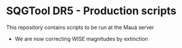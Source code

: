 # SQGTool DR5 - Production scripts

This repository contains scripts to be run at the Mauá server


- We are now correcting WISE magnitudes by extinction 
